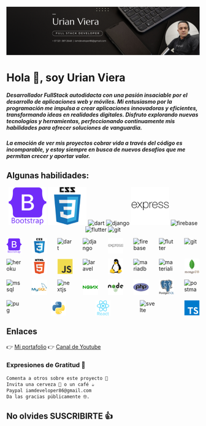 
![](https://raw.githubusercontent.com/urian121/imagenes-proyectos-github/master/banner-github-urian-viera.png)

# Hola 👋, soy Urian Viera

##### Desarrollador FullStack autodidacta con una pasión insaciable por el desarrollo de aplicaciones web y móviles. Mi entusiasmo por la programación me impulsa a crear aplicaciones innovadoras y eficientes, transformando ideas en realidades digitales. Disfruto explorando nuevas tecnologías y herramientas, perfeccionando continuamente mis habilidades para ofrecer soluciones de vanguardia. 

##### La emoción de ver mis proyectos cobrar vida a través del código es incomparable, y estoy siempre en busca de nuevos desafíos que me permitan crecer y aportar valor.



<h2 align="left">Algunas habilidades:</h2>

<p align="center">
  <img src="https://raw.githubusercontent.com/devicons/devicon/master/icons/bootstrap/bootstrap-plain-wordmark.svg" alt="bootstrap" width="100" height="100"/>
  <img src="https://raw.githubusercontent.com/devicons/devicon/master/icons/css3/css3-original-wordmark.svg" alt="css3" width="100" height="100"/>
  <img src="https://www.vectorlogo.zone/logos/dartlang/dartlang-icon.svg" alt="dart" width="100" height="100"/>
  <img src="https://cdn.worldvectorlogo.com/logos/django.svg" alt="django" width="100" height="100"/>
  <img src="https://raw.githubusercontent.com/devicons/devicon/master/icons/express/express-original-wordmark.svg" alt="express" width="100" height="100"/>
  <img src="https://www.vectorlogo.zone/logos/firebase/firebase-icon.svg" alt="firebase" width="100" height="100"/>
  <img src="https://www.vectorlogo.zone/logos/flutterio/flutterio-icon.svg" alt="flutter" width="100" height="100"/>
  <img src="https://www.vectorlogo.zone/logos/git-scm/git-scm-icon.svg" alt="git" width="100" height="100"/>
</p>


<p style="display:flex; justify-content: space-between">
<img src="https://raw.githubusercontent.com/devicons/devicon/master/icons/bootstrap/bootstrap-plain-wordmark.svg" alt="bootstrap" width="40" height="40"/>

<img src="https://raw.githubusercontent.com/devicons/devicon/master/icons/css3/css3-original-wordmark.svg" alt="css3" width="40" height="40"/>

<img src="https://www.vectorlogo.zone/logos/dartlang/dartlang-icon.svg" alt="dart" width="40" height="40"/>

<img src="https://cdn.worldvectorlogo.com/logos/django.svg" alt="django" width="40" height="40"/>

<img src="https://raw.githubusercontent.com/devicons/devicon/master/icons/express/express-original-wordmark.svg" alt="express" width="40" height="40"/>

<img src="https://www.vectorlogo.zone/logos/firebase/firebase-icon.svg" alt="firebase" width="40" height="40"/>

<img src="https://www.vectorlogo.zone/logos/flutterio/flutterio-icon.svg" alt="flutter" width="40" height="40"/>

<img src="https://www.vectorlogo.zone/logos/git-scm/git-scm-icon.svg" alt="git" width="40" height="40"/>
</p>

<p style="display:flex; justify-content: space-between">

<img src="https://www.vectorlogo.zone/logos/heroku/heroku-icon.svg" alt="heroku" width="40" height="40"/>

<img src="https://raw.githubusercontent.com/devicons/devicon/master/icons/html5/html5-original-wordmark.svg" alt="html5" width="40" height="40"/>

<img src="https://raw.githubusercontent.com/devicons/devicon/master/icons/javascript/javascript-original.svg" alt="javascript" width="40" height="40"/>

<img src="https://www.urianviera.com/_image?href=%2F_astro%2Flaravel.ry3ve85M.png&f=webp" alt="laravel" width="40" height="40"/>

<img src="https://raw.githubusercontent.com/devicons/devicon/master/icons/linux/linux-original.svg" alt="linux" width="40" height="40"/>

<img src="https://www.vectorlogo.zone/logos/mariadb/mariadb-icon.svg" alt="mariadb" width="40" height="40"/>

<img src="https://raw.githubusercontent.com/prplx/svg-logos/5585531d45d294869c4eaab4d7cf2e9c167710a9/svg/materialize.svg" alt="materialize" width="40" height="40"/>

<img src="https://raw.githubusercontent.com/devicons/devicon/master/icons/mongodb/mongodb-original-wordmark.svg" alt="mongodb" width="40" height="40"/>
</p>

<p style="display:flex; justify-content: space-between">

<img src="https://www.svgrepo.com/show/303229/microsoft-sql-server-logo.svg" alt="mssql" width="40" height="40"/>

<img src="https://raw.githubusercontent.com/devicons/devicon/master/icons/mysql/mysql-original-wordmark.svg" alt="mysql" width="40" height="40"/>

<img src="https://cdn.worldvectorlogo.com/logos/nextjs-2.svg" alt="nextjs" width="40" height="40"/>

<img src="https://raw.githubusercontent.com/devicons/devicon/master/icons/nginx/nginx-original.svg" alt="nginx" width="40" height="40"/>

<img src="https://raw.githubusercontent.com/devicons/devicon/master/icons/nodejs/nodejs-original-wordmark.svg" alt="nodejs" width="40" height="40"/>

<img src="https://raw.githubusercontent.com/devicons/devicon/master/icons/php/php-original.svg" alt="php" width="40" height="40"/>

<img src="https://raw.githubusercontent.com/devicons/devicon/master/icons/postgresql/postgresql-original-wordmark.svg" alt="postgresql" width="40" height="40"/>

<img src="https://www.vectorlogo.zone/logos/getpostman/getpostman-icon.svg" alt="postman" width="40" height="40"/>
</p>

<p style="display:flex; justify-content: space-between">
<img src="https://cdn.worldvectorlogo.com/logos/pug.svg" alt="pug" width="40" height="40"/>

<img src="https://raw.githubusercontent.com/devicons/devicon/master/icons/python/python-original.svg" alt="python" width="40" height="40"/>

<img src="https://raw.githubusercontent.com/devicons/devicon/master/icons/react/react-original-wordmark.svg" alt="react" width="40" height="40"/>

<img src="https://upload.wikimedia.org/wikipedia/commons/1/1b/Svelte_Logo.svg" alt="svelte" width="40" height="40"/>

<img src="https://raw.githubusercontent.com/devicons/devicon/master/icons/typescript/typescript-original.svg" alt="typescript" width="40" height="40"/> 
</p>

## Enlaces
👉 [Mi portafolio](https://www.urianviera.com)
👉 [Canal de Youtube](https://www.youtube.com/WebDeveloperUrianViera)

### Expresiones de Gratitud 🎁

    Comenta a otros sobre este proyecto 📢
    Invita una cerveza 🍺 o un café ☕
    Paypal iamdeveloper86@gmail.com
    Da las gracias públicamente 🤓.

## No olvides SUSCRIBIRTE 👍

